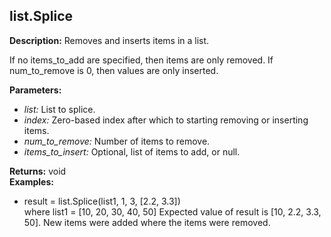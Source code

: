 ## list.Splice  
  
  
**Description:** Removes and inserts items in a list.


If no items_to_add are specified, then items are only removed.
If num_to_remove is 0, then values are only inserted.  
  
**Parameters:**  
  * *list:* List to splice.  
  * *index:* Zero-based index after which to starting removing or inserting items.  
  * *num\_to\_remove:* Number of items to remove.  
  * *items\_to\_insert:* Optional, list of items to add, or null.  
  
**Returns:** void  
**Examples:**  
  * result = list.Splice(list1, 1, 3, [2.2, 3.3])  
    where list1 = [10, 20, 30, 40, 50]
Expected value of result is [10, 2.2, 3.3, 50]. New items were added where the items were removed.
  
